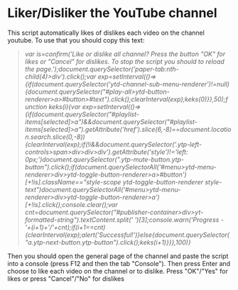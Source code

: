 # Liker/Disliker the YouTube channel
This script automatically likes of dislikes each video on the channel youtube. To use that you should copy this text:

> *var is=confirm('Like or dislike all channel? Press the button "OK" for likes or "Cancel" for dislikes. To stop the script you should to reload the page.');document.querySelector('paper-tab:nth-child(4)>div').click();var exp=setInterval(()=>{if(document.querySelector('ytd-channel-sub-menu-renderer')!=null){document.querySelector("#play-all>ytd-button-renderer>a>#button>#text").click();clearInterval(exp);keks(0)}},50);function keks(i){var exp=setInterval(()=>{if(document.querySelector("#playlist-items[selected]>a")&&document.querySelector("#playlist-items[selected]>a").getAttribute('href').slice(6,-8)==document.location.search.slice(0,-8)){clearInterval(exp);if(!i&&document.querySelector('.ytp-left-controls>span>div>div>div').getAttribute('style')!='left: 0px;')document.querySelector(".ytp-mute-button.ytp-button").click();if(document.querySelectorAll('#menu>ytd-menu-renderer>div>ytd-toggle-button-renderer>a>#button')[+!is].className=="style-scope ytd-toggle-button-renderer style-text")document.querySelectorAll('#menu>ytd-menu-renderer>div>ytd-toggle-button-renderer>a')[+!is].click();console.clear();var cnt=document.querySelector("#publisher-container>div>yt-formatted-string").textContent.split(' ')[3];console.warn('Progress - '+(i+1)+'/'+cnt);if(i+1==cnt){clearInterval(exp);alert('Successful!')}else{document.querySelector("a.ytp-next-button.ytp-button").click();keks(i+1)}}},100)}*

Then you should open the general page of the channel and paste the script into a console (press F12 and then the tab "Console"). Then press Enter and choose to like each video on the channel or to dislike. Press "OK"/"Yes" for likes or press "Cancel"/"No" for dislikes
